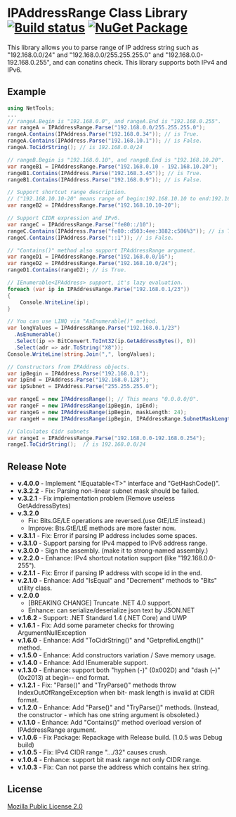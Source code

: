 IPAddressRange Class Library [![Build status](https://ci.appveyor.com/api/projects/status/9xp7ahar7afcjk3l?svg=true)](https://ci.appveyor.com/project/jsakamoto/ipaddressrange) [![NuGet Package](https://img.shields.io/nuget/v/IPAddressRange.svg)](https://www.nuget.org/packages/IPAddressRange/)
=============

This library allows you to parse range of IP address string such as "192.168.0.0/24" and "192.168.0.0/255.255.255.0" and "192.168.0.0-192.168.0.255", and can conatins check.
This library supports both IPv4 and IPv6.

Example
-------

```csharp
using NetTools;
...
// rangeA.Begin is "192.168.0.0", and rangeA.End is "192.168.0.255".
var rangeA = IPAddressRange.Parse("192.168.0.0/255.255.255.0");
rangeA.Contains(IPAddress.Parse("192.168.0.34")); // is True.
rangeA.Contains(IPAddress.Parse("192.168.10.1")); // is False.
rangeA.ToCidrString(); // is 192.168.0.0/24

// rangeB.Begin is "192.168.0.10", and rangeB.End is "192.168.10.20".
var rangeB1 = IPAddressRange.Parse("192.168.0.10 - 192.168.10.20");
rangeB1.Contains(IPAddress.Parse("192.168.3.45")); // is True.
rangeB1.Contains(IPAddress.Parse("192.168.0.9")); // is False.

// Support shortcut range description. 
// ("192.168.10.10-20" means range of begin:192.168.10.10 to end:192.168.10.20.)
var rangeB2 = IPAddressRange.Parse("192.168.10.10-20");

// Support CIDR expression and IPv6.
var rangeC = IPAddressRange.Parse("fe80::/10"); 
rangeC.Contains(IPAddress.Parse("fe80::d503:4ee:3882:c586%3")); // is True.
rangeC.Contains(IPAddress.Parse("::1")); // is False.

// "Contains()" method also support IPAddressRange argument.
var rangeD1 = IPAddressRange.Parse("192.168.0.0/16");
var rangeD2 = IPAddressRange.Parse("192.168.10.0/24");
rangeD1.Contains(rangeD2); // is True.

// IEnumerable<IPAddress> support, it's lazy evaluation.
foreach (var ip in IPAddressRange.Parse("192.168.0.1/23"))
{
    Console.WriteLine(ip);
}

// You can use LINQ via "AsEnumerable()" method.
var longValues = IPAddressRange.Parse("192.168.0.1/23")
  .AsEnumerable()
  .Select(ip => BitConvert.ToInt32(ip.GetAddressBytes(), 0))
  .Select(adr => adr.ToString("X8"));
Console.WriteLine(string.Join(",", longValues);

// Constructors from IPAddress objects.
var ipBegin = IPAddress.Parse("192.168.0.1");
var ipEnd = IPAddress.Parse("192.168.0.128");
var ipSubnet = IPAddress.Parse("255.255.255.0");

var rangeE = new IPAddressRange(); // This means "0.0.0.0/0".
var rangeF = new IPAddressRange(ipBegin, ipEnd);
var rangeG = new IPAddressRange(ipBegin, maskLength: 24);
var rangeH = new IPAddressRange(ipBegin, IPAddressRange.SubnetMaskLength(ipSubnet));

// Calculates Cidr subnets
var rangeI = IPAddressRange.Parse("192.168.0.0-192.168.0.254");
rangeI.ToCidrString();  // is 192.168.0.0/24
```

Release Note
------------

- **v.4.0.0** - Implement "IEquatable&lt;T&gt;" interface and "GetHashCode()".
- **v.3.2.2** - Fix: Parsing non-linear subnet mask should be failed.
- **v.3.2.1** - Fix implementation problem (Remove useless GetAddressBytes)
- **v.3.2.0**
  - Fix: Bits.GE/LE operations are reversed.(use GtE/LtE instead.)
  - Improve: Bts.GtE/LtE methods are more faster now.
- **v.3.1.1** - Fix: Error if parsing IP address includes some spaces.
- **v.3.1.0** - Support parsing for IPv4 mapped to IPv6 address range.
- **v.3.0.0** - Sign the assembly. (make it to strong-named assembly.)
- **v.2.2.0** - Enhance: IPv4 shortcut notation support (like "192.168.0.0-255").
- **v.2.1.1** - Fix: Error if parsing IP address with scope id in the end.
- **v.2.1.0** - Enhance: Add "IsEqual" and "Decrement" methods to "Bits" utility class.
- **v.2.0.0**
  - [BREAKING CHANGE] Truncate .NET 4.0 support.
  - Enhance: can serialize/deserialize json text by JSON.NET
- **v.1.6.2** - Support: .NET Standard 1.4 (.NET Core) and UWP
- **v.1.6.1** - Fix: Add some parameter checks for throwing ArgumentNullException
- **v.1.6.0** - Enhance: Add "ToCidrString()" and "GetprefixLength()" method.
- **v.1.5.0** - Enhance: Add constructors variation / Save memory usage.
- **v.1.4.0** - Enhance: Add IEnumerable<IPAddress> support.
- **v.1.3.0** - Enhance: support both "hyphen (-)" (0x002D) and "dash (–)" (0x2013) at begin-- end format.
- **v.1.2.1** - Fix: "Parse()" and "TryParse()" methods throw IndexOutOfRangeException when  bit- mask length is invalid at CIDR format.
- **v.1.2.0** - Enhance: Add "Parse()" and "TryParse()" methods. (Instead, the constructor - which has one string argument is obsoleted.)
- **v.1.1.0** - Enhance: Add "Contains()" method overload version of IPAddressRange argument.
- **v.1.0.6** - Fix Package: Repackage with Release build. (1.0.5 was Debug build)
- **v.1.0.5** - Fix: IPv4 CIDR range ".../32" causes crush.
- **v.1.0.4** - Enhance: support bit mask range not only CIDR range.
- **v.1.0.3** - Fix: Can not parse the address which contains hex string.

License
-------
[Mozilla Public License 2.0](https://github.com/jsakamoto/ipaddressrange/blob/master/LICENSE)
